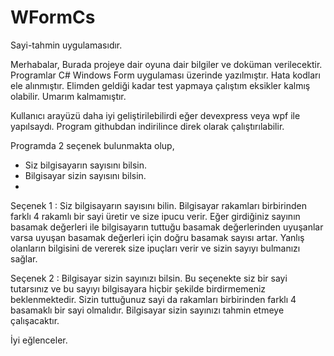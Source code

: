 # WFormCs
Sayi-tahmin uygulamasıdır.


Merhabalar,
Burada projeye dair oyuna dair bilgiler ve doküman verilecektir. 
Programlar C# Windows Form uygulaması üzerinde yazılmıştır. Hata kodları ele alınmıştır. Elimden geldiği kadar test yapmaya çalıştım eksikler kalmış olabilir. Umarım kalmamıştır.

Kullanıcı arayüzü daha iyi geliştirilebilirdi eğer devexpress veya wpf ile yapılsaydı.
Program githubdan indirilince direk olarak çalıştırılabilir.

Programda 2 seçenek bulunmakta olup, 
-	Siz bilgisayarın sayısını bilsin.
-	Bilgisayar sizin sayısını bilsin.
-	
Seçenek 1 :  Siz bilgisayarın sayısını bilin.
Bilgisayar rakamları birbirinden farklı 4 rakamlı bir sayi üretir ve size ipucu verir. Eğer girdiğiniz sayının basamak değerleri ile bilgisayarın tuttuğu basamak değerlerinden uyuşanlar varsa uyuşan basamak değerleri için doğru basamak sayısı artar. Yanlış olanların bilgisini de vererek size ipuçları verir ve sizin sayıyı bulmanızı sağlar.

Seçenek 2 : Bilgisayar sizin sayınızı bilsin.
Bu seçenekte siz bir sayi tutarsınız ve bu sayıyı bilgisayara hiçbir şekilde birdirmemeniz beklenmektedir. Sizin tuttuğunuz sayi da rakamları birbirinden farklı 4 basamaklı bir sayi olmalıdır. Bilgisayar sizin sayınızı tahmin etmeye çalışacaktır.

İyi eğlenceler.
